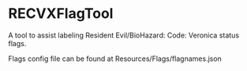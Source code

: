 ﻿# RECVXFlagTool

A tool to assist labeling Resident Evil/BioHazard: Code: Veronica status flags.

Flags config file can be found at Resources/Flags/flagnames.json